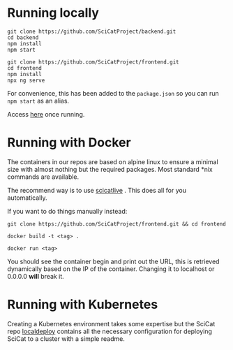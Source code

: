 # Running locally


```
git clone https://github.com/SciCatProject/backend.git 
cd backend
npm install
npm start
```

```
git clone https://github.com/SciCatProject/frontend.git 
cd frontend
npm install
npx ng serve
```

For convenience, this has been added to the `package.json` so you can run `npm start` as an alias.

Access [here](http://localhost:4200) once running.

# Running with Docker

The containers in our repos are based on alpine linux to ensure a minimal size with almost nothing but the required packages. Most standard \*nix commands are available.

The recommend way is to use [scicatlive](https://github.com/SciCatProject/scicatlive#readme) . This does all for you automatically.

If you want to do things manually instead:

`git clone https://github.com/SciCatProject/frontend.git && cd frontend`

`docker build -t <tag> .`

`docker run <tag>`

You should see the container begin and print out the URL, this is retrieved dynamically based on the IP of the container. Changing it to localhost or 0.0.0.0 **will** break it.

# Running with Kubernetes

Creating a Kubernetes environment takes some expertise but the SciCat repo [localdeploy](https://github.com/SciCatProject/localdeploy) contains all the necessary configuration for deploying SciCat to a cluster with a simple readme.
